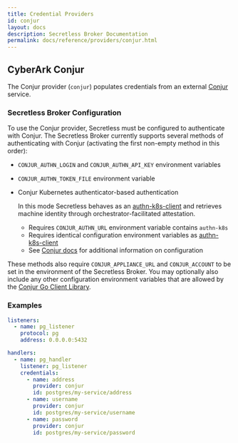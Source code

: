 ```yaml
---
title: Credential Providers
id: conjur
layout: docs
description: Secretless Broker Documentation
permalink: docs/reference/providers/conjur.html
---
```


## CyberArk Conjur
The Conjur provider (`conjur`) populates credentials from an external
[Conjur](https://www.conjur.org) service.

### Secretless Broker Configuration
To use the Conjur provider, Secretless must be configured to authenticate with
Conjur. The Secretless Broker currently supports several methods of authenticating
with Conjur (activating the first non-empty method in this order):

- `CONJUR_AUTHN_LOGIN` and `CONJUR_AUTHN_API_KEY` environment variables
- `CONJUR_AUTHN_TOKEN_FILE` environment variable
- Conjur Kubernetes authenticator-based authentication
  
  In this mode Secretless behaves as an [authn-k8s-client](https://github.com/cyberark/conjur-authn-k8s-client) 
  and retrieves machine identity through orchestrator-facilitated attestation.
  + Requires `CONJUR_AUTHN_URL` environment variable contains `authn-k8s`
  + Requires identical configuration environment variables as [authn-k8s-client](https://github.com/cyberark/conjur-authn-k8s-client)
  + See [Conjur docs](https://docs.conjur.org/Latest/en/Content/Integrations/Kubernetes_deployApplicationApplication.htm) for additional information on configuration

These methods also require `CONJUR_APPLIANCE_URL` and `CONJUR_ACCOUNT` to
be set in the environment of the Secretless Broker. You may optionally
also include any other configuration environment variables that are
allowed by the [Conjur Go Client Library](https://github.com/cyberark/conjur-api-go).

### Examples
``` yaml
listeners:
  - name: pg_listener
    protocol: pg
    address: 0.0.0.0:5432

handlers:
  - name: pg_handler
    listener: pg_listener
    credentials:
      - name: address
        provider: conjur
        id: postgres/my-service/address
      - name: username
        provider: conjur
        id: postgres/my-service/username
      - name: password
        provider: conjur
        id: postgres/my-service/password
```
